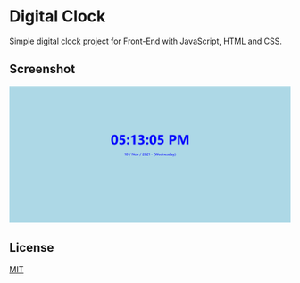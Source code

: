 # Digital Clock
Simple digital clock project for Front-End with JavaScript, HTML and CSS.


## Screenshot

![](https://raw.githubusercontent.com/amirkangarloo/digital-clock/master/img/Screenshot.png)

## License
[MIT](https://choosealicense.com/licenses/mit/)
